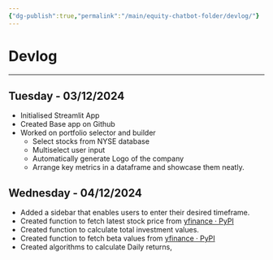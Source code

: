 ```yaml
---
{"dg-publish":true,"permalink":"/main/equity-chatbot-folder/devlog/"}
---
```



# Devlog

---
## Tuesday - 03/12/2024

- Initialised Streamlit App
- Created Base app on Github
- Worked on portfolio selector and builder
	- Select stocks from NYSE database
	- Multiselect user input
	- Automatically generate Logo of the company
	- Arrange key metrics in a dataframe and showcase them neatly.

## Wednesday - 04/12/2024

- Added a sidebar that enables users to enter their desired timeframe. 
- Created function to fetch latest stock price from [yfinance · PyPI](https://pypi.org/project/yfinance/)
- Created function to calculate total investment values. 
- Created function to fetch beta values from [yfinance · PyPI](https://pypi.org/project/yfinance/)
- Created algorithms to calculate Daily returns, 